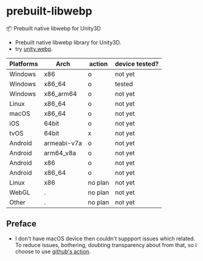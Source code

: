 # prebuilt-libwebp

:package: Prebuilt native libwebp for Unity3D

- Prebuilt native libwebp library for Unity3D.
- try [unity.webp](https://github.com/netpyoung/unity.webp).

| Platforms | Arch        | action  | device tested? |
| --------- | ----------- | ------- | -------------- |
| Windows   | x86         | o       | not yet        |
| Windows   | x86_64      | o       | tested         |
| Windows   | x86_arm64   | o       | not yet        |
| Linux     | x86_64      | o       | not yet        |
| macOS     | x86_64      | o       | not yet        |
| iOS       | 64bit       | o       | not yet        |
| tvOS      | 64bit       | x       | not yet        |
| Android   | armeabi-v7a | o       | not yet        |
| Android   | arm64_v8a   | o       | not yet        |
| Android   | x86         | o       | not yet        |
| Android   | x86_64      | o       | not yet        |
| Linux     | x86         | no plan | not yet        |
| WebGL     | .           | no plan | not yet        |
| Other     | .           | no plan | not yet        |

## Preface

- I don't have macOS device then couldn't suppport issues which related. To reduce issues, bothering, doubting transparency about from that, so I choose to use [github's action](https://docs.github.com/en/actions).
